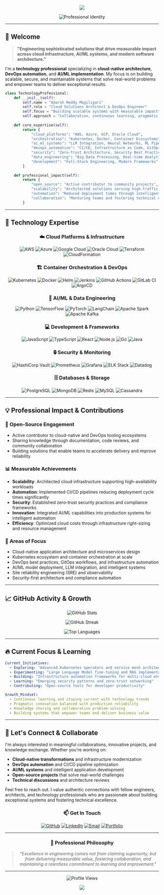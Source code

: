 <div align="center">
  <img src="https://capsule-render.vercel.app/api?type=waving&color=gradient&customColorList=0,6,11,20&height=200&section=header&text=ADARSH%20REDDY%20MOGILIGARI&fontSize=52&fontAlignY=35&desc=Engineering%20Excellence%20%7C%20Cloud-Native%20Architecture%20%7C%20Open-Source%20Impact&descSize=18&descAlignY=55&animation=twinkling"/>
</div>

<p align="center">
  <img src="https://readme-typing-svg.herokuapp.com?font=Fira+Code&weight=600&size=28&pause=1000&color=3B82F6&center=true&vCenter=true&random=false&width=800&lines=Cloud-Native+Solutions+Architect;AI%2FML+Engineering+%26+DevOps+Leadership;Cross-Domain+Technology+Expert;Building+Scalable%2C+Secure+Systems;Open-Source+Contributor+%26+Innovator" alt="Professional Identity" />
</p>

---

## 👋 Welcome

> **"Engineering sophisticated solutions that drive measurable impact across cloud infrastructure, AI/ML systems, and modern software architecture."**

I'm a **technology professional** specializing in **cloud-native architecture**, **DevOps automation**, and **AI/ML implementation**. My focus is on building scalable, secure, and maintainable systems that solve real-world problems and empower teams to deliver exceptional results.

```python
class TechnologyProfessional:
    def __init__(self):
        self.name = "Adarsh Reddy Mogiligari"
        self.role = "Cloud Solutions Architect & DevOps Engineer"
        self.focus = "Building scalable systems with measurable impact"
        self.approach = "Collaboration, continuous learning, pragmatic innovation"
        
    def core_expertise(self):
        return {
            "cloud_platforms": "AWS, Azure, GCP, Oracle Cloud",
            "orchestration": "Kubernetes, Docker, Container Ecosystems",
            "ai_ml_systems": "LLM Integration, Neural Networks, ML Pipelines",
            "devops_automation": "CI/CD, Infrastructure as Code, GitOps",
            "security": "Zero-Trust Architecture, Security Best Practices",
            "data_engineering": "Big Data Processing, Real-time Analytics",
            "development": "Full-Stack Engineering, Modern Frameworks"
        }
    
    def professional_impact(self):
        return {
            "open_source": "Active contributor to community projects",
            "scalability": "Architected solutions serving high-traffic workloads",
            "automation": "Reduced deployment times through intelligent CI/CD",
            "collaboration": "Mentoring teams and fostering technical excellence"
        }
```

---

## 🚀 **Technology Expertise**

<div align="center">

### ☁️ **Cloud Platforms & Infrastructure**
![AWS](https://img.shields.io/badge/AWS-232F3E?style=for-the-badge&logo=amazon-aws&logoColor=white)
![Azure](https://img.shields.io/badge/Microsoft_Azure-0078D4?style=for-the-badge&logo=microsoft-azure&logoColor=white)
![Google Cloud](https://img.shields.io/badge/Google_Cloud-4285F4?style=for-the-badge&logo=google-cloud&logoColor=white)
![Oracle Cloud](https://img.shields.io/badge/Oracle_Cloud-F80000?style=for-the-badge&logo=oracle&logoColor=white)
![Terraform](https://img.shields.io/badge/Terraform-7B42BC?style=for-the-badge&logo=terraform&logoColor=white)
![CloudFormation](https://img.shields.io/badge/AWS_CloudFormation-FF9900?style=for-the-badge&logo=amazon-aws&logoColor=white)

### 🏗️ **Container Orchestration & DevOps**
![Kubernetes](https://img.shields.io/badge/Kubernetes-326CE5?style=for-the-badge&logo=kubernetes&logoColor=white)
![Docker](https://img.shields.io/badge/Docker-2496ED?style=for-the-badge&logo=docker&logoColor=white)
![Helm](https://img.shields.io/badge/Helm-0F1689?style=for-the-badge&logo=helm&logoColor=white)
![Jenkins](https://img.shields.io/badge/Jenkins-D24939?style=for-the-badge&logo=jenkins&logoColor=white)
![GitHub Actions](https://img.shields.io/badge/GitHub_Actions-2088FF?style=for-the-badge&logo=github-actions&logoColor=white)
![GitLab CI](https://img.shields.io/badge/GitLab_CI-FC6D26?style=for-the-badge&logo=gitlab&logoColor=white)
![ArgoCD](https://img.shields.io/badge/ArgoCD-EF7B4D?style=for-the-badge&logo=argo&logoColor=white)

### 🤖 **AI/ML & Data Engineering**
![Python](https://img.shields.io/badge/Python-3776AB?style=for-the-badge&logo=python&logoColor=white)
![TensorFlow](https://img.shields.io/badge/TensorFlow-FF6F00?style=for-the-badge&logo=tensorflow&logoColor=white)
![PyTorch](https://img.shields.io/badge/PyTorch-EE4C2C?style=for-the-badge&logo=pytorch&logoColor=white)
![LangChain](https://img.shields.io/badge/LangChain-121212?style=for-the-badge&logo=chainlink&logoColor=white)
![Apache Spark](https://img.shields.io/badge/Apache_Spark-E25A1C?style=for-the-badge&logo=apache-spark&logoColor=white)
![Apache Kafka](https://img.shields.io/badge/Apache_Kafka-231F20?style=for-the-badge&logo=apache-kafka&logoColor=white)

### 💻 **Development & Frameworks**
![JavaScript](https://img.shields.io/badge/JavaScript-F7DF1E?style=for-the-badge&logo=javascript&logoColor=black)
![TypeScript](https://img.shields.io/badge/TypeScript-3178C6?style=for-the-badge&logo=typescript&logoColor=white)
![React](https://img.shields.io/badge/React-61DAFB?style=for-the-badge&logo=react&logoColor=black)
![Node.js](https://img.shields.io/badge/Node.js-339933?style=for-the-badge&logo=node.js&logoColor=white)
![Go](https://img.shields.io/badge/Go-00ADD8?style=for-the-badge&logo=go&logoColor=white)
![Java](https://img.shields.io/badge/Java-007396?style=for-the-badge&logo=java&logoColor=white)

### 🔒 **Security & Monitoring**
![HashiCorp Vault](https://img.shields.io/badge/Vault-000000?style=for-the-badge&logo=vault&logoColor=white)
![Prometheus](https://img.shields.io/badge/Prometheus-E6522C?style=for-the-badge&logo=prometheus&logoColor=white)
![Grafana](https://img.shields.io/badge/Grafana-F46800?style=for-the-badge&logo=grafana&logoColor=white)
![ELK Stack](https://img.shields.io/badge/Elastic-005571?style=for-the-badge&logo=elastic&logoColor=white)
![Datadog](https://img.shields.io/badge/Datadog-632CA6?style=for-the-badge&logo=datadog&logoColor=white)

### 🗄️ **Databases & Storage**
![PostgreSQL](https://img.shields.io/badge/PostgreSQL-4169E1?style=for-the-badge&logo=postgresql&logoColor=white)
![MongoDB](https://img.shields.io/badge/MongoDB-47A248?style=for-the-badge&logo=mongodb&logoColor=white)
![Redis](https://img.shields.io/badge/Redis-DC382D?style=for-the-badge&logo=redis&logoColor=white)
![MySQL](https://img.shields.io/badge/MySQL-4479A1?style=for-the-badge&logo=mysql&logoColor=white)
![Cassandra](https://img.shields.io/badge/Cassandra-1287B1?style=for-the-badge&logo=apache-cassandra&logoColor=white)

</div>

---

## 💡 **Professional Impact & Contributions**

### 🌟 **Open-Source Engagement**
- Active contributor to cloud-native and DevOps tooling ecosystems
- Sharing knowledge through documentation, code reviews, and community collaboration
- Building solutions that enable teams to accelerate delivery and improve reliability

### 📊 **Measurable Achievements**
- **Scalability**: Architected cloud infrastructure supporting high-availability workloads
- **Automation**: Implemented CI/CD pipelines reducing deployment cycle times significantly
- **Security**: Established zero-trust security practices and compliance frameworks
- **Innovation**: Integrated AI/ML capabilities into production systems for intelligent automation
- **Efficiency**: Optimized cloud costs through infrastructure right-sizing and resource management

### 🎯 **Areas of Focus**
- Cloud-native application architecture and microservices design
- Kubernetes ecosystem and container orchestration at scale
- DevOps best practices, GitOps workflows, and infrastructure automation
- AI/ML model deployment, LLM integration, and intelligent systems
- Site reliability engineering (SRE) and observability
- Security-first architecture and compliance automation

---

## 📈 **GitHub Activity & Growth**

<div align="center">

![GitHub Stats](https://github-readme-stats.vercel.app/api?username=Adarsh1337&show_icons=true&theme=tokyonight&hide_border=true&count_private=true)

![GitHub Streak](https://github-readme-streak-stats.herokuapp.com/?user=Adarsh1337&theme=tokyonight&hide_border=true)

![Top Languages](https://github-readme-stats.vercel.app/api/top-langs/?username=Adarsh1337&layout=compact&theme=tokyonight&hide_border=true)

</div>

---

## 🔥 **Current Focus & Learning**

```yaml
Current_Initiatives:
  - Exploring: "Advanced Kubernetes operators and service mesh architectures"
  - Experimenting: "Large Language Model fine-tuning and RAG implementations"
  - Building: "Infrastructure automation frameworks for multi-cloud environments"
  - Learning: "Emerging security patterns and zero-trust networking"
  - Contributing: "Open-source tools for developer productivity"

Growth_Mindset:
  - Continuous learning and staying current with technology trends
  - Pragmatic innovation balanced with production reliability
  - Knowledge sharing and collaborative problem-solving
  - Building systems that empower teams and deliver business value
```

---

## 🤝 **Let's Connect & Collaborate**

I'm always interested in meaningful collaborations, innovative projects, and knowledge exchange. Whether you're working on:

- **Cloud-native transformations** and infrastructure modernization
- **DevOps automation** and CI/CD pipeline optimization
- **AI/ML systems** and intelligent application development
- **Open-source projects** that solve real-world challenges
- **Technical discussions** and architecture reviews

Feel free to reach out. I value authentic connections with fellow engineers, architects, and technology professionals who are passionate about building exceptional systems and fostering technical excellence.

<div align="center">

### 📫 **Get In Touch**

[![GitHub](https://img.shields.io/badge/GitHub-181717?style=for-the-badge&logo=github&logoColor=white)](https://github.com/Adarsh1337)
[![LinkedIn](https://img.shields.io/badge/LinkedIn-0077B5?style=for-the-badge&logo=linkedin&logoColor=white)](#)
[![Email](https://img.shields.io/badge/Email-D14836?style=for-the-badge&logo=gmail&logoColor=white)](#)
[![Portfolio](https://img.shields.io/badge/Portfolio-000000?style=for-the-badge&logo=vercel&logoColor=white)](#)

---

### 💭 **Professional Philosophy**

> *"Excellence in engineering comes not from claiming superiority, but from delivering measurable value, fostering collaboration, and maintaining a relentless commitment to learning and improvement."*

---

![Profile Views](https://komarev.com/ghpvc/?username=Adarsh1337&color=3B82F6&style=for-the-badge&label=Profile+Views)

<img src="https://capsule-render.vercel.app/api?type=waving&color=gradient&customColorList=0,6,11,20&height=120&section=footer"/>

</div>
